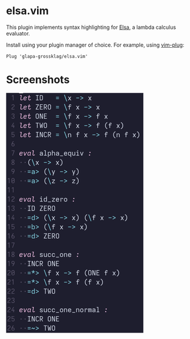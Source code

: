 # elsa.vim

This plugin implements syntax highlighting for [Elsa](https://github.com/ucsd-progsys/elsa), a lambda calculus evaluator.

Install using your plugin manager of choice. For example, using
[vim-plug](https://github.com/junegunn/vim-plug):

```vim
Plug 'glapa-grossklag/elsa.vim'
```

# Screenshots

![A screenshot of the plugin in use](./screenshot.png)
